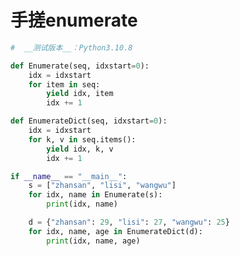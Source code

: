 手搓enumerate
================================================================================

```python
#  __测试版本__：Python3.10.8

def Enumerate(seq, idxstart=0):
    idx = idxstart
    for item in seq:
        yield idx, item
        idx += 1

def EnumerateDict(seq, idxstart=0):
    idx = idxstart
    for k, v in seq.items():
        yield idx, k, v
        idx += 1

if __name__ == "__main__":
    s = ["zhansan", "lisi", "wangwu"]
    for idx, name in Enumerate(s):
        print(idx, name)

    d = {"zhansan": 29, "lisi": 27, "wangwu": 25}
    for idx, name, age in EnumerateDict(d):
        print(idx, name, age)
```
